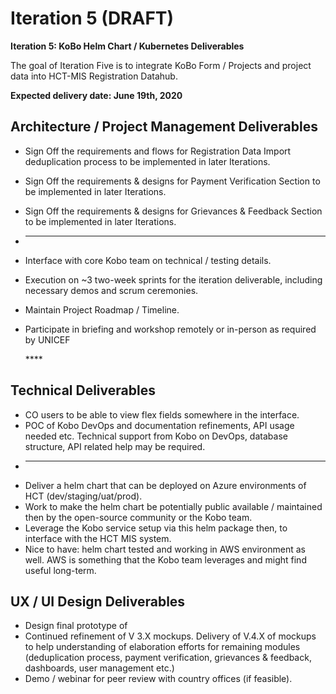 # Iteration 5 \(DRAFT\)

**Iteration 5: KoBo Helm Chart / Kubernetes Deliverables**

The goal of Iteration Five is to integrate KoBo Form / Projects and project data into HCT-MIS Registration Datahub.

**Expected delivery date: June 19th, 2020**

##  **Architecture / Project Management Deliverables**

* Sign Off the requirements and flows for Registration Data Import deduplication process to be implemented in later Iterations. 
* Sign Off the requirements & designs for Payment Verification Section to be implemented in later Iterations.
* Sign Off the requirements & designs for Grievances & Feedback Section to be implemented in later Iterations.
* -------------------------------------
* Interface with core Kobo team on technical / testing details.
* Execution on ~3 two-week sprints for the iteration deliverable, including necessary demos and scrum ceremonies.
* Maintain Project Roadmap / Timeline.
* Participate in briefing and workshop remotely or in-person as required by UNICEF

  \*\*\*\*

##  **Technical Deliverables**

* CO users to be able to view flex fields somewhere in the interface.
* POC of Kobo DevOps and documentation refinements, API usage needed etc. Technical support from Kobo on DevOps, database structure, API related help may be required.
* -------------------------------------
* Deliver a helm chart that can be deployed on Azure environments of HCT \(dev/staging/uat/prod\).
* Work to make the helm chart be potentially public available / maintained then by the open-source community or the Kobo team.
* Leverage the Kobo service setup via this helm package then, to interface with the HCT MIS system.
* Nice to have: helm chart tested and working in AWS environment as well. AWS is something that the Kobo team leverages and might find useful long-term.



## **UX / UI Design Deliverables**

* Design final prototype of 
* Continued refinement of V 3.X mockups. Delivery of V.4.X of mockups to help understanding of elaboration efforts for remaining modules \(deduplication process, payment verification, grievances & feedback, dashboards, user management etc.\)
* Demo / webinar for peer review with country offices \(if feasible\).

